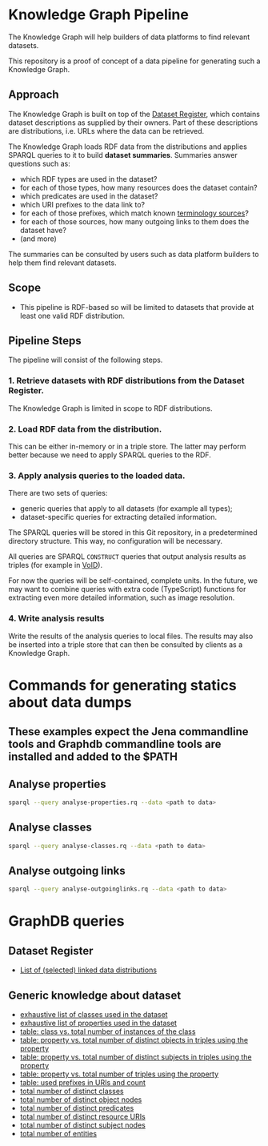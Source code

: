 # Knowledge Graph Pipeline

The Knowledge Graph will help builders of data platforms to find relevant datasets.

This repository is a proof of concept of a data pipeline for generating such a Knowledge Graph.

## Approach

The Knowledge Graph is built on top of
the [Dataset Register](https://github.com/netwerk-digitaal-erfgoed/dataset-register), which contains dataset
descriptions as supplied by their owners. Part of these descriptions are distributions, i.e. URLs where the data can be
retrieved.

The Knowledge Graph loads RDF data from the distributions and applies SPARQL queries to it to build **dataset
summaries**. Summaries answer questions such as:

- which RDF types are used in the dataset?
- for each of those types, how many resources does the dataset contain?
- which predicates are used in the dataset?
- which URI prefixes to the data link to?
- for each of those prefixes, which match known [terminology sources](https://termennetwerk.netwerkdigitaalerfgoed.nl)?
- for each of those sources, how many outgoing links to them does the dataset have?
- (and more)

The summaries can be consulted by users such as data platform builders to help them find relevant datasets.

## Scope

- This pipeline is RDF-based so will be limited to datasets that provide at least one valid RDF distribution.

## Pipeline Steps

The pipeline will consist of the following steps.

### 1. Retrieve datasets with RDF distributions from the Dataset Register.

The Knowledge Graph is limited in scope to RDF distributions.

### 2. Load RDF data from the distribution.

This can be either in-memory or in a triple store. The latter may perform better because we need to apply SPARQL queries
to the RDF.

### 3. Apply analysis queries to the loaded data.

There are two sets of queries:

- generic queries that apply to all datasets (for example all types);
- dataset-specific queries for extracting detailed information.

The SPARQL queries will be stored in this Git repository, in a predetermined directory structure. This way, no
configuration will be necessary.

All queries are SPARQL `CONSTRUCT` queries that output analysis results as triples (for example
in [VoID](https://www.w3.org/TR/void/)).

For now the queries will be self-contained, complete units. In the future, we may want to combine queries with extra
code (TypeScript) functions for extracting even more detailed information, such as image resolution.

### 4. Write analysis results

Write the results of the analysis queries to local files. The results may also be inserted into a triple store that can
then be consulted by clients as a Knowledge Graph.

# Commands for generating statics about data dumps

## These examples expect the Jena commandline tools and Graphdb commandline tools are installed and added to the $PATH

## Analyse properties

```bash
sparql --query analyse-properties.rq --data <path to data>
```

## Analyse classes

```bash
sparql --query analyse-classes.rq --data <path to data>
```

## Analyse outgoing links

```bash
sparql --query analyse-outgoinglinks.rq --data <path to data> 
```

# GraphDB queries

## Dataset Register

- [List of (selected) linked data distributions](https://triplestore.netwerkdigitaalerfgoed.nl/sparql?savedQueryName=Linked%20data%20distributies&owner=admin)

## Generic knowledge about dataset

- [exhaustive list of classes used in the dataset](https://triplestore.netwerkdigitaalerfgoed.nl/sparql?savedQueryName=KG%20-%20exhaustive%20list%20of%20classes%20used%20in%20the%20dataset&owner=kg)
- [exhaustive list of properties used in the dataset](https://triplestore.netwerkdigitaalerfgoed.nl/sparql?savedQueryName=KG%20-%20exhaustive%20list%20of%20properties%20used%20in%20the%20dataset&owner=kg)
- [table: class vs. total number of instances of the class](https://triplestore.netwerkdigitaalerfgoed.nl/sparql?savedQueryName=KG%20-%20table%3A%20class%20vs.%20total%20number%20of%20instances%20of%20the%20class&owner=kg)
- [table: property vs. total number of distinct objects in triples using the property](https://triplestore.netwerkdigitaalerfgoed.nl/sparql?savedQueryName=KG%20-%20table%3A%20property%20vs.%20total%20number%20of%20distinct%20objects%20in%20triples%20using%20the%20property&owner=kg)
- [table: property vs. total number of distinct subjects in triples using the property](https://triplestore.netwerkdigitaalerfgoed.nl/sparql?savedQueryName=KG%20-%20table%3A%20property%20vs.%20total%20number%20of%20distinct%20subjects%20in%20triples%20using%20the%20property&owner=kg)
- [table: property vs. total number of triples using the property](https://triplestore.netwerkdigitaalerfgoed.nl/sparql?savedQueryName=KG%20-%20table%3A%20property%20vs.%20total%20number%20of%20triples%20using%20the%20property&owner=kg)
- [table: used prefixes in URIs and count](https://triplestore.netwerkdigitaalerfgoed.nl/sparql?savedQueryName=KG%20-%20table%3A%20used%20prefixes%20in%20URIs%20and%20count&owner=kg)
- [total number of distinct classes](https://triplestore.netwerkdigitaalerfgoed.nl/sparql?savedQueryName=KG%20-%20total%20number%20of%20distinct%20classes&owner=kg)
- [total number of distinct object nodes](https://triplestore.netwerkdigitaalerfgoed.nl/sparql?savedQueryName=KG%20-%20total%20number%20of%20distinct%20object%20nodes&owner=kg)
- [total number of distinct predicates](https://triplestore.netwerkdigitaalerfgoed.nl/sparql?savedQueryName=KG%20-%20total%20number%20of%20distinct%20predicates&owner=kg)
- [total number of distinct resource URIs](https://triplestore.netwerkdigitaalerfgoed.nl/sparql?savedQueryName=KG%20-%20total%20number%20of%20distinct%20resource%20URIs&owner=kg)
- [total number of distinct subject nodes](https://triplestore.netwerkdigitaalerfgoed.nl/sparql?savedQueryName=KG%20-%20total%20number%20of%20distinct%20subject%20nodes&owner=kg)
- [total number of entities](https://triplestore.netwerkdigitaalerfgoed.nl/sparql?savedQueryName=KG%20-%20total%20number%20of%20entities&owner=kg)
